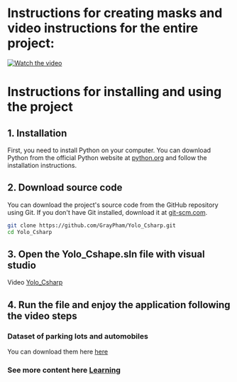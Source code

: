 # Instructions for creating masks and video instructions for the entire project:
[![Watch the video](https://img.youtube.com/vi/BbmTvUz0bg8/0.jpg)](https://youtu.be/BbmTvUz0bg8)
# Instructions for installing and using the project

## 1. Installation

First, you need to install Python on your computer. You can download Python from the official Python website at [python.org](https://www.python.org/downloads/) and follow the installation instructions.

## 2. Download source code

You can download the project's source code from the GitHub repository using Git. If you don't have Git installed, download it at [git-scm.com](https://git-scm.com/downloads).

```bash
git clone https://github.com/GrayPham/Yolo_Csharp.git
cd Yolo_Csharp
```
## 3. Open the Yolo_Cshape.sln file with visual studio

Video [Yolo_Csharp](https://youtu.be/BbmTvUz0bg8)

## 4. Run the file and enjoy the application following the video steps

### Dataset of parking lots and automobiles
You can download them here [here](https://app.roboflow.com/gray/samplelp-codtp)

### See more content here [Learning](https://www.youtube.com/channel/UC-MH20IhlxDVpUkeAUaGdag?sub_confirmation=1)
